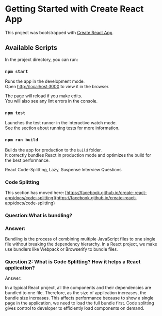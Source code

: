 # Getting Started with Create React App

This project was bootstrapped with [Create React App](https://github.com/facebook/create-react-app).

## Available Scripts

In the project directory, you can run:

### `npm start`

Runs the app in the development mode.\
Open [http://localhost:3000](http://localhost:3000) to view it in the browser.

The page will reload if you make edits.\
You will also see any lint errors in the console.

### `npm test`

Launches the test runner in the interactive watch mode.\
See the section about [running tests](https://facebook.github.io/create-react-app/docs/running-tests) for more information.

### `npm run build`

Builds the app for production to the `build` folder.\
It correctly bundles React in production mode and optimizes the build for the best performance.

React Code-Splitting, Lazy, Suspense Interview Questions

### Code Splitting

This section has moved here: [https://facebook.github.io/create-react-app/docs/code-splitting](https://facebook.github.io/create-react-app/docs/code-splitting)
### Question:What is bundling?

 ### Answer:

  Bundling is the process of combining multiple JavaScript files to one single file without breaking the dependency hierarchy. In a React project, we make use bundlers like      Webpack or Browserify to bundle files.

 ### Question 2: What is Code Splitting? How it helps a React application?

Answer:

In a typical React project, all the components and their dependencies are bundled to one file. Therefore, as the size of application increases, 
the bundle size increases. This affects performance because to show a single page in the application, we need to load the full bundle first. 
Code splitting gives control to developer to efficiently load components on demand.

